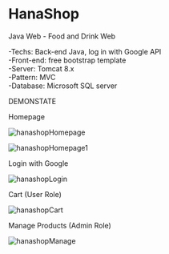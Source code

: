 # HanaShop
Java Web - Food and Drink Web

-Techs: Back-end Java, log in with Google API</br>
-Front-end: free bootstrap template</br>
-Server: Tomcat 8.x</br>
-Pattern: MVC</br>
-Database: Microsoft SQL server</br>

DEMONSTATE

Homepage

![hanashopHomepage](https://user-images.githubusercontent.com/78225222/114911509-4a394300-9e49-11eb-90cf-02fc677d172a.PNG)

![hanashopHomepage1](https://user-images.githubusercontent.com/78225222/114911559-56bd9b80-9e49-11eb-8fbc-88358bbf59ec.PNG)

Login with Google

![hanashopLogin](https://user-images.githubusercontent.com/78225222/114911781-866ca380-9e49-11eb-896a-a83e787c4d90.PNG)

Cart (User Role)

![hanashopCart](https://user-images.githubusercontent.com/78225222/114911595-5f15d680-9e49-11eb-861d-0f835240b7f9.PNG)

Manage Products (Admin Role)

![hanashopManage](https://user-images.githubusercontent.com/78225222/114911621-65a44e00-9e49-11eb-913b-4c52f176e92b.PNG)

